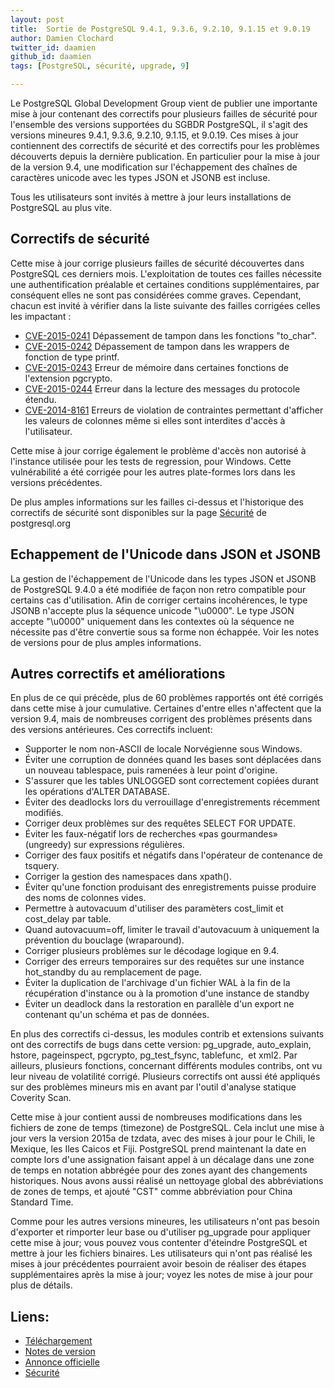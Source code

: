 ```yaml
---
layout: post
title:  Sortie de PostgreSQL 9.4.1, 9.3.6, 9.2.10, 9.1.15 et 9.0.19
author: Damien Clochard
twitter_id: daamien
github_id: daamien
tags: [PostgreSQL, sécurité, upgrade, 9]

---
```



Le PostgreSQL Global Development Group vient de publier une importante mise à jour contenant des correctifs pour plusieurs failles de sécurité pour l'ensemble des versions supportées du SGBDR PostgreSQL, il s'agit des versions mineures 9.4.1, 9.3.6, 9.2.10, 9.1.15, et 9.0.19.
Ces mises à jour contiennent des correctifs de sécurité et des correctifs pour les problèmes découverts depuis la dernière publication. En particulier pour la mise à jour de la version 9.4, une modification sur l'échappement des chaînes de caractères unicode avec les types JSON et JSONB est incluse.

<!--MORE-->


Tous les utilisateurs sont invités à mettre à jour leurs installations de PostgreSQL au plus vite.

## Correctifs de sécurité

Cette mise à jour corrige plusieurs failles de sécurité découvertes dans PostgreSQL ces derniers mois. L'exploitation de toutes ces failles nécessite une authentification préalable et certaines conditions supplémentaires, par conséquent elles ne sont pas considérées comme graves. Cependant, chacun est invité à vérifier dans la liste suivante des failles corrigées celles les impactant :

* [CVE-2015-0241] Dépassement de tampon dans les fonctions "to_char".
* [CVE-2015-0242] Dépassement de tampon dans les wrappers de fonction de type printf.
* [CVE-2015-0243] Erreur de mémoire dans certaines fonctions de l'extension pgcrypto.
* [CVE-2015-0244] Erreur dans la lecture des messages du protocole étendu.
* [CVE-2014-8161] Erreurs de violation de contraintes permettant d'afficher les valeurs de colonnes même si elles sont interdites d'accès à l'utilisateur.

Cette mise à jour corrige également le problème d'accès non autorisé à l'instance utilisée pour les tests de regression, pour Windows. Cette vulnérabilité a été corrigée pour les autres plate-formes lors dans les versions précédentes.

De plus amples informations sur les failles ci-dessus et l'historique des correctifs de sécurité sont disponibles sur la page [Sécurité] de postgresql.org

## Echappement de l'Unicode dans JSON et JSONB

La gestion de l'échappement de l'Unicode dans les types JSON et JSONB de PostgreSQL 9.4.0 a été modifiée de façon non retro compatible pour certains cas d'utilisation. Afin de corriger certains incohérences, le type JSONB n'accepte plus la séquence unicode "\u0000". Le type JSON accepte "\u0000" uniquement dans les contextes où la séquence ne nécessite pas d'être convertie sous sa forme non échappée. Voir les notes de versions pour de plus amples informations.

## Autres correctifs et améliorations

En plus de ce qui précède, plus de 60 problèmes rapportés ont été corrigés dans cette mise à jour cumulative. Certaines d'entre elles n'affectent que la version 9.4, mais de nombreuses corrigent
des problèmes présents dans des versions antérieures. Ces correctifs incluent: 

* Supporter le nom non-ASCII de locale Norvégienne sous Windows.
* Éviter une corruption de données quand les bases sont déplacées dans un nouveau tablespace, puis ramenées à leur point d'origine.
* S'assurer que les tables UNLOGGED sont correctement copiées durant les opérations d'ALTER DATABASE.
* Éviter des deadlocks lors du verrouillage d'enregistrements récemment modifiés.
* Corriger deux problèmes sur des requêtes SELECT FOR UPDATE.
* Éviter les faux-négatif lors de recherches «pas gourmandes» (ungreedy) sur expressions régulières.
* Corriger des faux positifs et négatifs dans l'opérateur de contenance de tsquery.
* Corriger la gestion des namespaces dans xpath().
* Éviter qu'une fonction produisant des enregistrements puisse produire des noms de colonnes vides.
* Permettre à autovacuum d'utiliser des paramèters cost_limit et cost_delay par table.
* Quand autovacuum=off, limiter le travail d'autovacuum à uniquement la prévention du bouclage (wraparound).
* Corriger plusieurs problèmes sur le décodage logique en 9.4.
* Corriger des erreurs temporaires sur des requêtes sur une instance hot_standby du au remplacement de page.
* Éviter la duplication de l'archivage d'un fichier WAL à la fin de la récupération d'instance ou à la promotion d'une instance de standby
* Éviter un deadlock dans la restoration en parallèle d'un export ne contenant qu'un schéma et pas de données.

En plus des correctifs ci-dessus, les modules contrib et extensions suivants ont des correctifs de bugs dans
cette version: pg_upgrade, auto_explain, hstore, pageinspect, pgcrypto, pg_test_fsync, tablefunc,  et xml2. Par ailleurs, plusieurs fonctions, concernant différents modules contribs, ont vu leur niveau
de volatilité corrigé. Plusieurs correctifs ont aussi été appliqués sur des problèmes mineurs mis en avant par l'outil d'analyse statique Coverity Scan.

Cette mise à jour contient aussi de nombreuses modifications dans les fichiers de zone de temps (timezone) de PostgreSQL. Cela inclut une mise à jour vers la version 2015a de tzdata, avec des
mises à jour pour le Chili, le Mexique, les Iles Caicos et Fiji. PostgreSQL prend maintenant la date en compte lors d'une assignation faisant appel à un décalage dans une zone de temps en notation
abbrégée pour des zones ayant des changements historiques. Nous avons aussi réalisé un nettoyage global des abbréviations de zones de temps, et ajouté "CST" comme abbréviation pour
China Standard Time.

Comme pour les autres versions mineures, les utilisateurs n'ont pas besoin d'exporter et rimporter leur base ou d'utiliser pg_upgrade pour appliquer cette mise à jour; vous pouvez vous contenter
d'éteindre PostgreSQL et mettre à jour les fichiers binaires. Les utilisateurs qui n'ont pas réalisé les mises à jour précédentes pourraient avoir besoin de réaliser des étapes supplémentaires après
la mise à jour; voyez les notes de mise à jour pour plus de détails.

## Liens: 

* [Téléchargement]
* [Notes de version]
* [Annonce officielle]
* [Sécurité]


[Téléchargement]: http://www.postgresql.org/download
[Notes de version]: http://www.postgresql.org/docs/current/static/release.html
[Annonce officielle]: http://www.postgresql.org/about/news/1569/
[Sécurité]: http://www.postgresql.org/support/security/


[CVE-2015-0241]: http://cve.mitre.org/cgi-bin/cvename.cgi?name=CVE-2015-0241
[CVE-2015-0242]: http://cve.mitre.org/cgi-bin/cvename.cgi?name=CVE-2015-0242
[CVE-2015-0243]: http://cve.mitre.org/cgi-bin/cvename.cgi?name=CVE-2015-0243
[CVE-2015-0244]: http://cve.mitre.org/cgi-bin/cvename.cgi?name=CVE-2015-0244
[CVE-2014-8161]: http://cve.mitre.org/cgi-bin/cvename.cgi?name=CVE-2014-8161 

